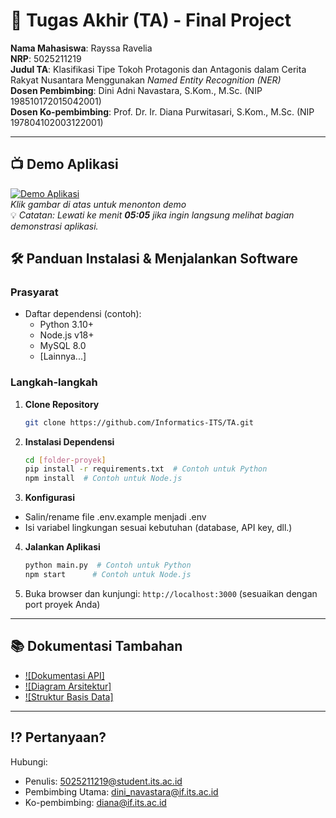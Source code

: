 # 🏁 Tugas Akhir (TA) - Final Project

**Nama Mahasiswa**: Rayssa Ravelia  
**NRP**: 5025211219  
**Judul TA**: Klasifikasi Tipe Tokoh Protagonis dan Antagonis dalam Cerita Rakyat Nusantara Menggunakan *Named Entity Recognition (NER)*  
**Dosen Pembimbing**: Dini Adni Navastara, S.Kom., M.Sc. (NIP 198510172015042001)  
**Dosen Ko-pembimbing**: Prof. Dr. Ir. Diana Purwitasari, S.Kom., M.Sc. (NIP 197804102003122001)

---

## 📺 Demo Aplikasi  

[![Demo Aplikasi](https://i.ytimg.com/vi/wO6AzzGSVq0/maxresdefault.jpg)](https://www.youtube.com/watch?v=wO6AzzGSVq0)  
*Klik gambar di atas untuk menonton demo*  
💡 *Catatan: Lewati ke menit **05:05** jika ingin langsung melihat bagian demonstrasi aplikasi.*

## 🛠 Panduan Instalasi & Menjalankan Software  

### Prasyarat  
- Daftar dependensi (contoh):
  - Python 3.10+
  - Node.js v18+
  - MySQL 8.0
  - [Lainnya...]

### Langkah-langkah  
1. **Clone Repository**  
   ```bash
   git clone https://github.com/Informatics-ITS/TA.git
   ```
2. **Instalasi Dependensi**
   ```bash
   cd [folder-proyek]
   pip install -r requirements.txt  # Contoh untuk Python
   npm install  # Contoh untuk Node.js
   ```
3. **Konfigurasi**
- Salin/rename file .env.example menjadi .env
- Isi variabel lingkungan sesuai kebutuhan (database, API key, dll.)
4. **Jalankan Aplikasi**
   ```bash
   python main.py  # Contoh untuk Python
   npm start      # Contoh untuk Node.js
   ```
5. Buka browser dan kunjungi: `http://localhost:3000` (sesuaikan dengan port proyek Anda)

---

## 📚 Dokumentasi Tambahan

- [![Dokumentasi API]](docs/api.md)
- [![Diagram Arsitektur]](docs/architecture.png)
- [![Struktur Basis Data]](docs/database_schema.sql)

---

## ⁉️ Pertanyaan?

Hubungi:
- Penulis: [5025211219@student.its.ac.id](mailto:5025211219@student.its.ac.id)
- Pembimbing Utama: [dini_navastara@if.its.ac.id](mailto:dini_navastara@if.its.ac.id)
- Ko-pembimbing: [diana@if.its.ac.id](mailto:diana@if.its.ac.id)
